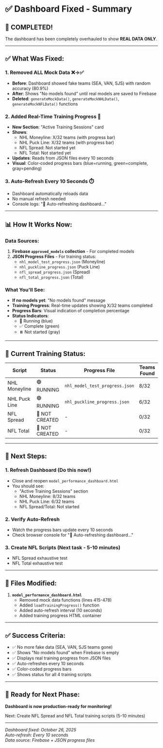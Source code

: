 # ✅ Dashboard Fixed - Summary

## 🎉 **COMPLETED!**

The dashboard has been completely overhauled to show **REAL DATA ONLY**.

---

## ✅ **What Was Fixed:**

### 1. **Removed ALL Mock Data** ❌→✅
- **Before**: Dashboard showed fake teams (SEA, VAN, SJS) with random accuracy (80.9%)
- **After**: Shows "No models found" until real models are saved to Firebase
- **Deleted**: `generateMockData()`, `generateMockNHLData()`, `generateMockNFLData()` functions

### 2. **Added Real-Time Training Progress** 🔄
- **New Section**: "Active Training Sessions" card
- **Shows**:
  - NHL Moneyline: X/32 teams (with progress bar)
  - NHL Puck Line: X/32 teams (with progress bar)
  - NFL Spread: Not started yet
  - NFL Total: Not started yet
- **Updates**: Reads from JSON files every 10 seconds
- **Visual**: Color-coded progress bars (blue=running, green=complete, gray=pending)

### 3. **Auto-Refresh Every 10 Seconds** ⏱️
- Dashboard automatically reloads data
- No manual refresh needed
- Console logs: "🔄 Auto-refreshing dashboard..."

---

## 📊 **How It Works Now:**

### Data Sources:
1. **Firebase `approved_models` collection** - For completed models
2. **JSON Progress Files** - For training status:
   - `nhl_model_test_progress.json` (Moneyline)
   - `nhl_puckline_progress.json` (Puck Line)
   - `nfl_spread_progress.json` (Spread)
   - `nfl_total_progress.json` (Total)

### What You'll See:
- **If no models yet**: "No models found" message
- **Training Progress**: Real-time updates showing X/32 teams completed
- **Progress Bars**: Visual indication of completion percentage
- **Status Indicators**:
  - 🔄 Running (blue)
  - ✅ Complete (green)
  - ⏸️ Not started (gray)

---

## 🔄 **Current Training Status:**

| Script | Status | Progress File | Teams Found |
|--------|--------|---------------|-------------|
| NHL Moneyline | 🟢 RUNNING | `nhl_model_test_progress.json` | 8/32 |
| NHL Puck Line | 🟢 RUNNING | `nhl_puckline_progress.json` | 6/32 |
| NFL Spread | 🔴 NOT CREATED | - | 0/32 |
| NFL Total | 🔴 NOT CREATED | - | 0/32 |

---

## 🎯 **Next Steps:**

### 1. **Refresh Dashboard** (Do this now!)
- Close and reopen `model_performance_dashboard.html`
- You should see:
  - "Active Training Sessions" section
  - NHL Moneyline: 8/32 teams
  - NHL Puck Line: 6/32 teams
  - NFL Spread/Total: Not started

### 2. **Verify Auto-Refresh**
- Watch the progress bars update every 10 seconds
- Check browser console for "🔄 Auto-refreshing dashboard..."

### 3. **Create NFL Scripts** (Next task - 5-10 minutes)
- NFL Spread exhaustive test
- NFL Total exhaustive test

---

## 📝 **Files Modified:**

1. **`model_performance_dashboard.html`**
   - Removed mock data functions (lines 415-478)
   - Added `loadTrainingProgress()` function
   - Added auto-refresh interval (10 seconds)
   - Added training progress HTML container

---

## ✅ **Success Criteria:**

- ✅ No more fake data (SEA, VAN, SJS teams gone)
- ✅ Shows "No models found" when Firebase is empty
- ✅ Displays real training progress from JSON files
- ✅ Auto-refreshes every 10 seconds
- ✅ Color-coded progress bars
- ✅ Shows status for all 4 training scripts

---

## 🚀 **Ready for Next Phase:**

**Dashboard is now production-ready for monitoring!**

Next: Create NFL Spread and NFL Total training scripts (5-10 minutes)

---

*Dashboard fixed: October 26, 2025*  
*Auto-refresh: Every 10 seconds*  
*Data source: Firebase + JSON progress files*


